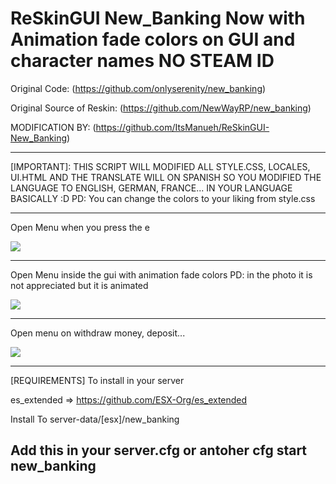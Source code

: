 # ReSkinGUI New_Banking Now with Animation fade colors on GUI and character names NO STEAM ID

Original Code: (https://github.com/onlyserenity/new_banking)

Original Source of Reskin: (https://github.com/NewWayRP/new_banking)

MODIFICATION BY: (https://github.com/ItsManueh/ReSkinGUI-New_Banking)

--------------------------------------------------------------------

[IMPORTANT]: THIS SCRIPT WILL MODIFIED ALL STYLE.CSS, LOCALES, UI.HTML AND THE TRANSLATE WILL ON SPANISH SO YOU MODIFIED
            THE LANGUAGE TO ENGLISH, GERMAN, FRANCE... IN YOUR LANGUAGE BASICALLY :D
 PD: You can change the colors to your liking from style.css
            
--------------------------------------------------------------------------------------------------------------------------
Open Menu when you press the e

![](https://i.imgur.com/5aAFczU.png)

---------------------------------------------------------------------------------------------------------------------------
Open Menu inside the gui with animation fade colors PD: in the photo it is not appreciated but it is animated

![](https://i.imgur.com/Z60nomC.png)

---------------------------------------------------------------------------------------------------------------------------
Open menu on withdraw money, deposit...

![](https://i.imgur.com/yNvCnEE.png)

---------------------------------------------------------------------------------------------------------------------------

[REQUIREMENTS] To install in your server

es_extended => https://github.com/ESX-Org/es_extended

Install To server-data/[esx]/new_banking

Add this in your server.cfg or antoher cfg
start new_banking
---------------------------------------------------------------------------------------------------------------------------
